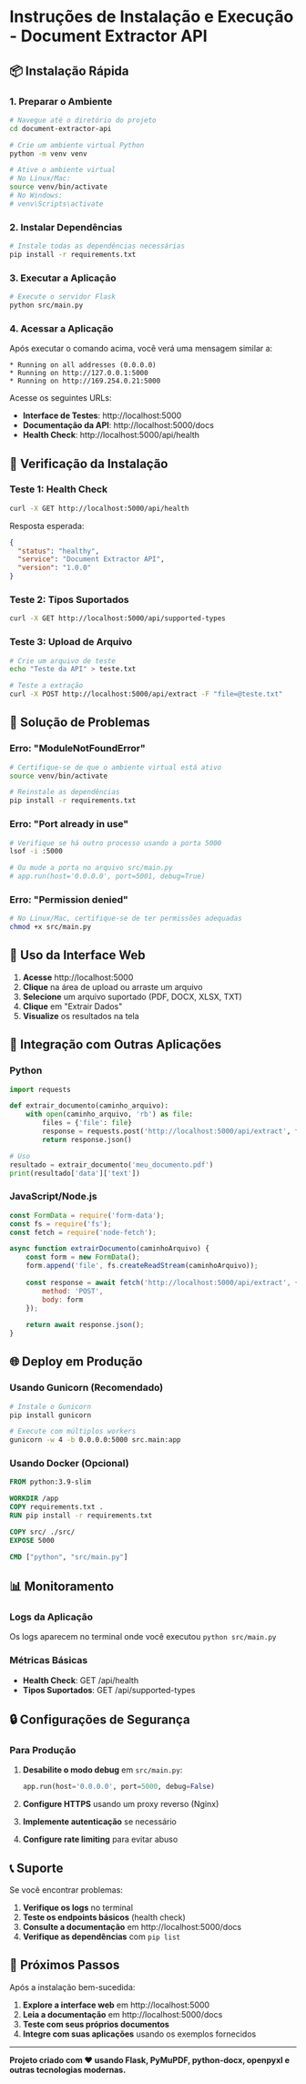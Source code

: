 # Instruções de Instalação e Execução - Document Extractor API

## 📦 Instalação Rápida

### 1. Preparar o Ambiente

```bash
# Navegue até o diretório do projeto
cd document-extractor-api

# Crie um ambiente virtual Python
python -m venv venv

# Ative o ambiente virtual
# No Linux/Mac:
source venv/bin/activate
# No Windows:
# venv\Scripts\activate
```

### 2. Instalar Dependências

```bash
# Instale todas as dependências necessárias
pip install -r requirements.txt
```

### 3. Executar a Aplicação

```bash
# Execute o servidor Flask
python src/main.py
```

### 4. Acessar a Aplicação

Após executar o comando acima, você verá uma mensagem similar a:
```
* Running on all addresses (0.0.0.0)
* Running on http://127.0.0.1:5000
* Running on http://169.254.0.21:5000
```

Acesse os seguintes URLs:

- **Interface de Testes**: http://localhost:5000
- **Documentação da API**: http://localhost:5000/docs
- **Health Check**: http://localhost:5000/api/health

## 🔧 Verificação da Instalação

### Teste 1: Health Check
```bash
curl -X GET http://localhost:5000/api/health
```

Resposta esperada:
```json
{
  "status": "healthy",
  "service": "Document Extractor API",
  "version": "1.0.0"
}
```

### Teste 2: Tipos Suportados
```bash
curl -X GET http://localhost:5000/api/supported-types
```

### Teste 3: Upload de Arquivo
```bash
# Crie um arquivo de teste
echo "Teste da API" > teste.txt

# Teste a extração
curl -X POST http://localhost:5000/api/extract -F "file=@teste.txt"
```

## 🚨 Solução de Problemas

### Erro: "ModuleNotFoundError"
```bash
# Certifique-se de que o ambiente virtual está ativo
source venv/bin/activate

# Reinstale as dependências
pip install -r requirements.txt
```

### Erro: "Port already in use"
```bash
# Verifique se há outro processo usando a porta 5000
lsof -i :5000

# Ou mude a porta no arquivo src/main.py
# app.run(host='0.0.0.0', port=5001, debug=True)
```

### Erro: "Permission denied"
```bash
# No Linux/Mac, certifique-se de ter permissões adequadas
chmod +x src/main.py
```

## 📱 Uso da Interface Web

1. **Acesse** http://localhost:5000
2. **Clique** na área de upload ou arraste um arquivo
3. **Selecione** um arquivo suportado (PDF, DOCX, XLSX, TXT)
4. **Clique** em "Extrair Dados"
5. **Visualize** os resultados na tela

## 🔌 Integração com Outras Aplicações

### Python
```python
import requests

def extrair_documento(caminho_arquivo):
    with open(caminho_arquivo, 'rb') as file:
        files = {'file': file}
        response = requests.post('http://localhost:5000/api/extract', files=files)
        return response.json()

# Uso
resultado = extrair_documento('meu_documento.pdf')
print(resultado['data']['text'])
```

### JavaScript/Node.js
```javascript
const FormData = require('form-data');
const fs = require('fs');
const fetch = require('node-fetch');

async function extrairDocumento(caminhoArquivo) {
    const form = new FormData();
    form.append('file', fs.createReadStream(caminhoArquivo));
    
    const response = await fetch('http://localhost:5000/api/extract', {
        method: 'POST',
        body: form
    });
    
    return await response.json();
}
```

## 🌐 Deploy em Produção

### Usando Gunicorn (Recomendado)
```bash
# Instale o Gunicorn
pip install gunicorn

# Execute com múltiplos workers
gunicorn -w 4 -b 0.0.0.0:5000 src.main:app
```

### Usando Docker (Opcional)
```dockerfile
FROM python:3.9-slim

WORKDIR /app
COPY requirements.txt .
RUN pip install -r requirements.txt

COPY src/ ./src/
EXPOSE 5000

CMD ["python", "src/main.py"]
```

## 📊 Monitoramento

### Logs da Aplicação
Os logs aparecem no terminal onde você executou `python src/main.py`

### Métricas Básicas
- **Health Check**: GET /api/health
- **Tipos Suportados**: GET /api/supported-types

## 🔒 Configurações de Segurança

### Para Produção
1. **Desabilite o modo debug** em `src/main.py`:
   ```python
   app.run(host='0.0.0.0', port=5000, debug=False)
   ```

2. **Configure HTTPS** usando um proxy reverso (Nginx)

3. **Implemente autenticação** se necessário

4. **Configure rate limiting** para evitar abuso

## 📞 Suporte

Se você encontrar problemas:

1. **Verifique os logs** no terminal
2. **Teste os endpoints básicos** (health check)
3. **Consulte a documentação** em http://localhost:5000/docs
4. **Verifique as dependências** com `pip list`

## 🎯 Próximos Passos

Após a instalação bem-sucedida:

1. **Explore a interface web** em http://localhost:5000
2. **Leia a documentação** em http://localhost:5000/docs
3. **Teste com seus próprios documentos**
4. **Integre com suas aplicações** usando os exemplos fornecidos

---

**Projeto criado com ❤️ usando Flask, PyMuPDF, python-docx, openpyxl e outras tecnologias modernas.**

